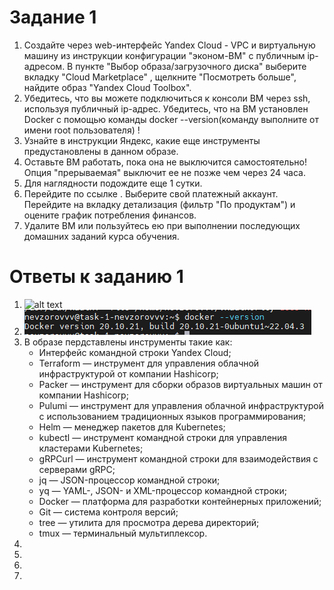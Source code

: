# Задание 1

1. Создайте через web-интерфейс Yandex Cloud - VPC и виртуальную машину из инструкции конфигурации "эконом-ВМ" с публичным ip-адресом. В пункте "Выбор образа/загрузочного диска" выберите вкладку "Cloud Marketplace" , щелкните "Посмотреть больше", найдите образ "Yandex Cloud Toolbox".
2. Убедитесь, что вы можете подключиться к консоли ВМ через ssh, используя публичный ip-адрес. Убедитесь, что на ВМ установлен Docker с помощью команды docker --version(команду выполните от имени root пользователя) !
3. Узнайте в инструкции Яндекс, какие еще инструменты предустановлены в данном образе.
4. Оставьте ВМ работать, пока она не выключится самостоятельно! Опция "прерываемая" выключит ее не позже чем через 24 часа.
5. Для наглядности подождите еще 1 сутки.
6. Перейдите по ссылке . Выберите свой платежный аккаунт. Перейдите на вкладку детализация (фильтр "По продуктам") и оцените график потребления финансов.
7. Удалите ВМ или пользуйтесь ею при выполнении последующих домашних заданий курса обучения.

# Ответы к заданию 1

1. ![alt text](../images/task-1-1.png)
2. ![alt text](https://github.com/VN351/virt-01-basics/raw/main/images/task-1-2.png)
3. В образе пердставлены инструменты такие как:
   - Интерфейс командной строки Yandex Cloud;
   - Terraform — инструмент для управления облачной инфраструктурой от компании Hashicorp;
   - Packer — инструмент для сборки образов виртуальных машин от компании Hashicorp;
   - Pulumi — инструмент для управления облачной инфраструктурой с использованием традиционных языков программирования;
   - Helm — менеджер пакетов для Kubernetes;
   - kubectl — инструмент командной строки для управления кластерами Kubernetes;
   - gRPCurl — инструмент командной строки для взаимодействия с серверами gRPC;
   - jq — JSON-процессор командной строки;
   - yq — YAML-, JSON- и XML-процессор командной строки;
   - Docker — платформа для разработки контейнерных приложений;
   - Git — система контроля версий;
   - tree — утилита для просмотра дерева директорий;
   - tmux — терминальный мультиплексор.
4. 
5. 
6. 
7. 